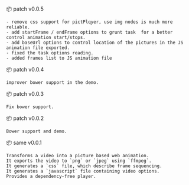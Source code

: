 :package: patch v0.0.5

```
- remove css support for pictPlqyer, use img nodes is much more reliable.
- add startFrame / endFrame options to grunt task  for a better control animation start/stops.
- add baseUrl options to control location of the pictures in the JS animation file exported.
- fixed the task options reading.
- added frames list to JS animation file
```

:package: patch v0.0.4

```
improver bower support in the demo.
```

:package: patch v0.0.3

```
Fix bower support.
```

:package: patch v0.0.2

```
Bower support and demo.
```

:package: same v0.0.1

```
Transforms a video into a picture based web animation.
It exports the video to `png` or `jpeg` using `ffmpeg`.
It generates a `css` file, which describe frame sequencing.
It generates a `javascript` file containing video options.
Provides a dependency-free player.
```

